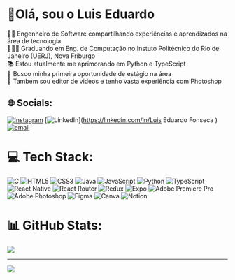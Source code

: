 # 👋Olá, sou o Luis Eduardo
👨‍💻 Engenheiro de Software compartilhando experiências e aprendizados na área de tecnologia<br>👨🏼‍🎓 Graduando em Eng. de Computação no Instuto Politécnico do Rio de Janeiro (UERJ), Nova Friburgo<br>📚 Estou atualmente me aprimorando em Python e TypeScript<br>🎯 Busco minha primeira oportunidade de estágio na área<br>🎨 Também sou editor de videos e tenho vasta experiência com Photoshop


## 🌐 Socials:
[![Instagram](https://img.shields.io/badge/Instagram-%23E4405F.svg?logo=Instagram&logoColor=white)](https://instagram.com/dudu3435_) [![LinkedIn](https://img.shields.io/badge/LinkedIn-%230077B5.svg?logo=linkedin&logoColor=white)](https://linkedin.com/in/Luis Eduardo Fonseca ) [![email](https://img.shields.io/badge/Email-D14836?logo=gmail&logoColor=white)](mailto:luiseduardofrazao@gmail.com) 

# 💻 Tech Stack:
![C](https://img.shields.io/badge/c-%2300599C.svg?style=for-the-badge&logo=c&logoColor=white) ![HTML5](https://img.shields.io/badge/html5-%23E34F26.svg?style=for-the-badge&logo=html5&logoColor=white) ![CSS3](https://img.shields.io/badge/css3-%231572B6.svg?style=for-the-badge&logo=css3&logoColor=white) ![Java](https://img.shields.io/badge/java-%23ED8B00.svg?style=for-the-badge&logo=openjdk&logoColor=white) ![JavaScript](https://img.shields.io/badge/javascript-%23323330.svg?style=for-the-badge&logo=javascript&logoColor=%23F7DF1E) ![Python](https://img.shields.io/badge/python-3670A0?style=for-the-badge&logo=python&logoColor=ffdd54) ![TypeScript](https://img.shields.io/badge/typescript-%23007ACC.svg?style=for-the-badge&logo=typescript&logoColor=white) ![React Native](https://img.shields.io/badge/react_native-%2320232a.svg?style=for-the-badge&logo=react&logoColor=%2361DAFB) ![React Router](https://img.shields.io/badge/React_Router-CA4245?style=for-the-badge&logo=react-router&logoColor=white) ![Redux](https://img.shields.io/badge/redux-%23593d88.svg?style=for-the-badge&logo=redux&logoColor=white) ![Expo](https://img.shields.io/badge/expo-1C1E24?style=for-the-badge&logo=expo&logoColor=#D04A37) ![Adobe Premiere Pro](https://img.shields.io/badge/Adobe%20Premiere%20Pro-9999FF.svg?style=for-the-badge&logo=Adobe%20Premiere%20Pro&logoColor=white) ![Adobe Photoshop](https://img.shields.io/badge/adobe%20photoshop-%2331A8FF.svg?style=for-the-badge&logo=adobe%20photoshop&logoColor=white) ![Figma](https://img.shields.io/badge/figma-%23F24E1E.svg?style=for-the-badge&logo=figma&logoColor=white) ![Canva](https://img.shields.io/badge/Canva-%2300C4CC.svg?style=for-the-badge&logo=Canva&logoColor=white) ![Notion](https://img.shields.io/badge/Notion-%23000000.svg?style=for-the-badge&logo=notion&logoColor=white)

# 📊 GitHub Stats:
![](https://github-readme-stats.vercel.app/api?username=eduh3435&theme=dark&hide_border=false&include_all_commits=false&count_private=false)<br/>

---
[![](https://visitcount.itsvg.in/api?id=eduh3435&icon=0&color=0)](https://visitcount.itsvg.in)

<!-- Proudly created with GPRM ( https://gprm.itsvg.in ) -->

